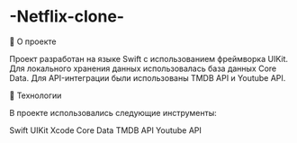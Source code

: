 # -Netflix-clone-
🎯 О проекте

Проект разработан на языке Swift с использованием фреймворка UIKit. Для локального хранения данных использовалась база данных Core Data. Для API-интеграции были использованы TMDB API и Youtube API.

🚀 Технологии

В проекте использовались следующие инструменты:

Swift
UIKit
Xcode
Core Data
TMDB API
Youtube API
